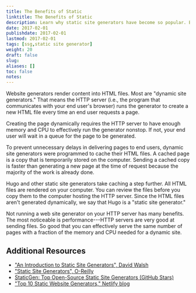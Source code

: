 ```yaml
---
title: The Benefits of Static
linktitle: The Benefits of Static
description: Learn why static site generators have become so popular. Benefits include performance, security, ease of use, and exportability of content.
date: 2017-02-01
publishdate: 2017-02-01
lastmod: 2017-02-01
tags: [ssg,static site generator]
weight: 20
draft: false
slug:
aliases: []
toc: false
notes:
---
```


Website generators render content into HTML files. Most are "dynamic site generators." That means the HTTP server (i.e., the program that communicates with your end user's browser) runs the generator to create a new HTML file every time an end user requests a page.

Creating the page dynamically requires the HTTP server to have enough memory and CPU to effectively run the generator nonstop. If not, your end user will wait in a queue for the page to be generated.

To prevent unnecessary delays in delivering pages to end users, dynamic site generators were programmed to cache their HTML files. A cached page is a copy that is temporarily stored on the computer. Sending a cached copy is faster than generating a new page at the time of request because the majority of the work is already done.

Hugo and other static site generators take caching a step further. All HTML files are rendered on your computer. You can review the files before you copy them to the computer hosting the HTTP server. Since the HTML files aren't generated dynamically, we say that Hugo is a "static site generator."

Not running a web site generator on your HTTP server has many benefits. The most noticeable is performance---HTTP servers are very good at
sending files. So good that you can effectively serve the same number
of pages with a fraction of the memory and CPU needed for a dynamic site.

## Additional Resources

* ["An Introduction to Static Site Generators", David Walsh][]
* ["Static Site Generators", O-Reilly][]
* [StaticGen: Top Open-Source Static Site Generators (GitHub Stars)][]
* ["Top 10 Static Website Generators," Netlify blog][]


["An Introduction to Static Site Generators", David Walsh]: https://davidwalsh.name/introduction-static-site-generators
["Static Site Generators", O-Reilly]: /documents/oreilly-static-site-generators.pdf
["Top 10 Static Website Generators," Netlify blog]: https://www.netlify.com/blog/2016/05/02/top-ten-static-website-generators/
[StaticGen: Top Open-Source Static Site Generators (GitHub Stars)]: https://www.staticgen.com/
